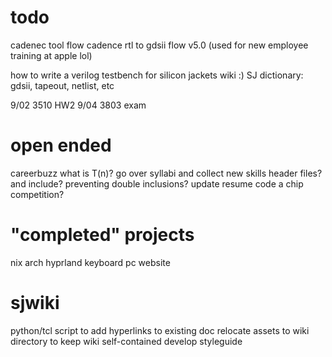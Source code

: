 # todo


cadenec tool flow cadence rtl to gdsii flow v5.0 (used for new employee training at apple lol)

how to write a verilog testbench for silicon jackets wiki :)
SJ dictionary: gdsii, tapeout, netlist, etc






9/02    3510 HW2
9/04    3803 exam   



# open ended
careerbuzz
what is T(n)?
go over syllabi and collect new skills
header files? and include? preventing double inclusions?
update resume
code a chip competition?



# "completed" projects
nix
arch
hyprland
keyboard
pc
website




# sjwiki
python/tcl script to add hyperlinks to existing doc
relocate assets to wiki directory to keep wiki self-contained
develop styleguide